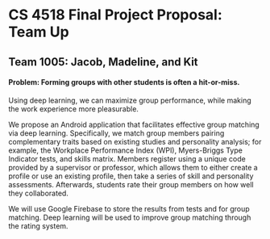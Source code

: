 # CS 4518 Final Project Proposal: Team Up

## Team  1005: Jacob, Madeline, and Kit


#### Problem: Forming groups with other students is often a hit-or-miss.
Using deep learning, we can maximize group performance, while making the work experience more pleasurable.

We propose an Android application that facilitates effective group matching via deep learning. Specifically, we match group members pairing complementary traits based on existing studies and personality analysis; for example, the Workplace Performance Index (WPI), Myers-Briggs Type Indicator tests, and skills matrix. Members register using a unique code provided by a supervisor or professor, which allows them to either create a profile or use an existing profile, then take a series of skill and personality assessments. Afterwards, students rate their group members on how well they collaborated. 

We will use Google Firebase to store the results from tests and for group matching. Deep learning will be used to improve group matching through the rating system. 


